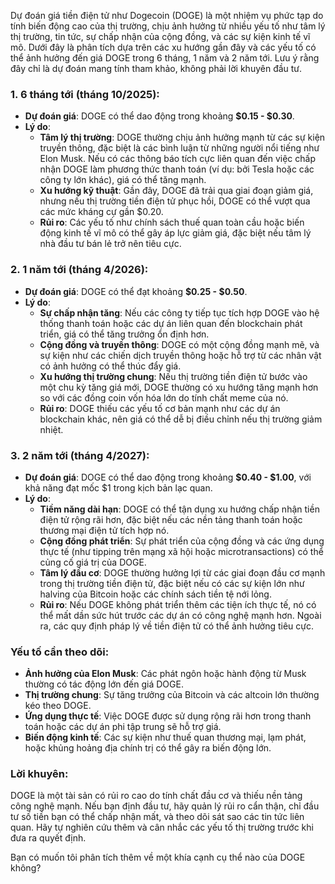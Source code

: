 Dự đoán giá tiền điện tử như Dogecoin (DOGE) là một nhiệm vụ phức tạp do tính biến động cao của thị trường, chịu ảnh hưởng từ nhiều yếu tố như tâm lý thị trường, tin tức, sự chấp nhận của cộng đồng, và các sự kiện kinh tế vĩ mô. Dưới đây là phân tích dựa trên các xu hướng gần đây và các yếu tố có thể ảnh hưởng đến giá DOGE trong 6 tháng, 1 năm và 2 năm tới. Lưu ý rằng đây chỉ là dự đoán mang tính tham khảo, không phải lời khuyên đầu tư.

### 1. **6 tháng tới (tháng 10/2025)**:
- **Dự đoán giá**: DOGE có thể dao động trong khoảng **$0.15 - $0.30**.
- **Lý do**:
  - **Tâm lý thị trường**: DOGE thường chịu ảnh hưởng mạnh từ các sự kiện truyền thông, đặc biệt là các bình luận từ những người nổi tiếng như Elon Musk. Nếu có các thông báo tích cực liên quan đến việc chấp nhận DOGE làm phương thức thanh toán (ví dụ: bởi Tesla hoặc các công ty lớn khác), giá có thể tăng mạnh.
  - **Xu hướng kỹ thuật**: Gần đây, DOGE đã trải qua giai đoạn giảm giá, nhưng nếu thị trường tiền điện tử phục hồi, DOGE có thể vượt qua các mức kháng cự gần $0.20.
  - **Rủi ro**: Các yếu tố như chính sách thuế quan toàn cầu hoặc biến động kinh tế vĩ mô có thể gây áp lực giảm giá, đặc biệt nếu tâm lý nhà đầu tư bán lẻ trở nên tiêu cực.

### 2. **1 năm tới (tháng 4/2026)**:
- **Dự đoán giá**: DOGE có thể đạt khoảng **$0.25 - $0.50**.
- **Lý do**:
  - **Sự chấp nhận tăng**: Nếu các công ty tiếp tục tích hợp DOGE vào hệ thống thanh toán hoặc các dự án liên quan đến blockchain phát triển, giá có thể tăng trưởng ổn định hơn.
  - **Cộng đồng và truyền thông**: DOGE có một cộng đồng mạnh mẽ, và sự kiện như các chiến dịch truyền thông hoặc hỗ trợ từ các nhân vật có ảnh hưởng có thể thúc đẩy giá.
  - **Xu hướng thị trường chung**: Nếu thị trường tiền điện tử bước vào một chu kỳ tăng giá mới, DOGE thường có xu hướng tăng mạnh hơn so với các đồng coin vốn hóa lớn do tính chất meme của nó.
  - **Rủi ro**: DOGE thiếu các yếu tố cơ bản mạnh như các dự án blockchain khác, nên giá có thể dễ bị điều chỉnh nếu thị trường giảm nhiệt.

### 3. **2 năm tới (tháng 4/2027)**:
- **Dự đoán giá**: DOGE có thể dao động trong khoảng **$0.40 - $1.00**, với khả năng đạt mốc $1 trong kịch bản lạc quan.
- **Lý do**:
  - **Tiềm năng dài hạn**: DOGE có thể tận dụng xu hướng chấp nhận tiền điện tử rộng rãi hơn, đặc biệt nếu các nền tảng thanh toán hoặc thương mại điện tử tích hợp nó.
  - **Cộng đồng phát triển**: Sự phát triển của cộng đồng và các ứng dụng thực tế (như tipping trên mạng xã hội hoặc microtransactions) có thể củng cố giá trị của DOGE.
  - **Tâm lý đầu cơ**: DOGE thường hưởng lợi từ các giai đoạn đầu cơ mạnh trong thị trường tiền điện tử, đặc biệt nếu có các sự kiện lớn như halving của Bitcoin hoặc các chính sách tiền tệ nới lỏng.
  - **Rủi ro**: Nếu DOGE không phát triển thêm các tiện ích thực tế, nó có thể mất dần sức hút trước các dự án có công nghệ mạnh hơn. Ngoài ra, các quy định pháp lý về tiền điện tử có thể ảnh hưởng tiêu cực.

### **Yếu tố cần theo dõi**:
- **Ảnh hưởng của Elon Musk**: Các phát ngôn hoặc hành động từ Musk thường có tác động lớn đến giá DOGE.
- **Thị trường chung**: Sự tăng trưởng của Bitcoin và các altcoin lớn thường kéo theo DOGE.
- **Ứng dụng thực tế**: Việc DOGE được sử dụng rộng rãi hơn trong thanh toán hoặc các dự án phi tập trung sẽ hỗ trợ giá.
- **Biến động kinh tế**: Các sự kiện như thuế quan thương mại, lạm phát, hoặc khủng hoảng địa chính trị có thể gây ra biến động lớn.

### **Lời khuyên**:
DOGE là một tài sản có rủi ro cao do tính chất đầu cơ và thiếu nền tảng công nghệ mạnh. Nếu bạn định đầu tư, hãy quản lý rủi ro cẩn thận, chỉ đầu tư số tiền bạn có thể chấp nhận mất, và theo dõi sát sao các tin tức liên quan. Hãy tự nghiên cứu thêm và cân nhắc các yếu tố thị trường trước khi đưa ra quyết định.

Bạn có muốn tôi phân tích thêm về một khía cạnh cụ thể nào của DOGE không?